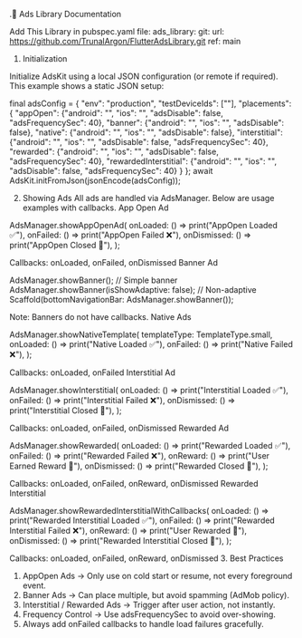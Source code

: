 .📘 Ads Library Documentation

Add This Library in pubspec.yaml file:
ads_library:
    git:
        url: https://github.com/TrunalArgon/FlutterAdsLibrary.git
        ref: main


1. Initialization

Initialize AdsKit using a local JSON configuration (or remote if required).
This example shows a static JSON setup:



final adsConfig = {
"env": "production",
"testDeviceIds": [""],
"placements": {
"appOpen": {"android": "", "ios": "", "adsDisable": false, "adsFrequencySec": 40},
"banner": {"android": "", "ios": "", "adsDisable": false},
"native": {"android": "", "ios": "", "adsDisable": false},
"interstitial": {"android": "", "ios": "", "adsDisable": false, "adsFrequencySec": 40},
"rewarded": {"android": "", "ios": "", "adsDisable": false, "adsFrequencySec": 40},
"rewardedInterstitial": {"android": "", "ios": "", "adsDisable": false, "adsFrequencySec": 40}
}
};
await AdsKit.initFromJson(jsonEncode(adsConfig));


2. Showing Ads
   All ads are handled via AdsManager. Below are usage examples with callbacks.
   App Open Ad

AdsManager.showAppOpenAd(
onLoaded: () => print("AppOpen Loaded ✅"),
onFailed: () => print("AppOpen Failed ❌"),
onDismissed: () => print("AppOpen Closed 👋"),
);


Callbacks: onLoaded, onFailed, onDismissed
Banner Ad

AdsManager.showBanner(); // Simple banner
AdsManager.showBanner(isShowAdaptive: false); // Non-adaptive
Scaffold(bottomNavigationBar: AdsManager.showBanner());


Note: Banners do not have callbacks.
Native Ads

AdsManager.showNativeTemplate(
templateType: TemplateType.small,
onLoaded: () => print("Native Loaded ✅"),
onFailed: () => print("Native Failed ❌"),
);


Callbacks: onLoaded, onFailed
Interstitial Ad

AdsManager.showInterstitial(
onLoaded: () => print("Interstitial Loaded ✅"),
onFailed: () => print("Interstitial Failed ❌"),
onDismissed: () => print("Interstitial Closed 👋"),
);


Callbacks: onLoaded, onFailed, onDismissed
Rewarded Ad

AdsManager.showRewarded(
onLoaded: () => print("Rewarded Loaded ✅"),
onFailed: () => print("Rewarded Failed ❌"),
onReward: () => print("User Earned Reward 🎉"),
onDismissed: () => print("Rewarded Closed 👋"),
);


Callbacks: onLoaded, onFailed, onReward, onDismissed
Rewarded Interstitial

AdsManager.showRewardedInterstitialWithCallbacks(
onLoaded: () => print("Rewarded Interstitial Loaded ✅"),
onFailed: () => print("Rewarded Interstitial Failed ❌"),
onReward: () => print("User Rewarded 🎉"),
onDismissed: () => print("Rewarded Interstitial Closed 👋"),
);


Callbacks: onLoaded, onFailed, onReward, onDismissed
3. Best Practices

1. AppOpen Ads → Only use on cold start or resume, not every foreground event.
2. Banner Ads → Can place multiple, but avoid spamming (AdMob policy).
3. Interstitial / Rewarded Ads → Trigger after user action, not instantly.
4. Frequency Control → Use adsFrequencySec to avoid over-showing.
5. Always add onFailed callbacks to handle load failures gracefully.